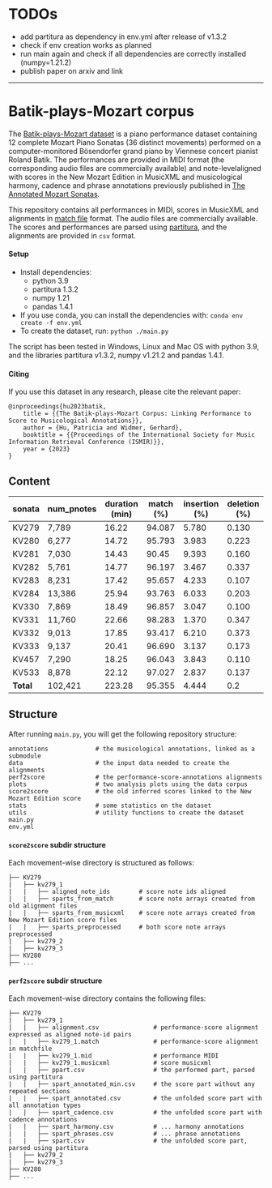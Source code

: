 # TODOs
- add partitura as dependency in env.yml after release of v1.3.2
- check if env creation works as planned
- run main again and check if all dependencies are correctly installed (numpy=1.21.2)
- publish paper on arxiv and link

--- 

# Batik-plays-Mozart corpus

The [Batik-plays-Mozart dataset](link) is a piano performance dataset containing 12 complete Mozart Piano Sonatas (36 distinct movements) performed on a computer-monitored Bösendorfer grand piano by Viennese concert pianist Roland Batik. The performances are provided in MIDI format (the corresponding audio files are commercially available) and note-levelaligned with scores in the New Mozart Edition in MusicXML and musicological harmony, cadence and phrase annotations previously published in [The Annotated Mozart Sonatas](https://transactions.ismir.net/articles/10.5334/tismir.63). 

This repository contains all performances in MIDI, scores in MusicXML and alignments in [match file](https://arxiv.org/abs/2206.01104) format. The audio files are commercially available. The scores and performances are parsed using [partitura](https://github.com/CPJKU/partitura/), and the alignments are provided in `csv` format.

#### Setup
- Install dependencies:
  - python 3.9
  - partitura 1.3.2
  - numpy 1.21
  - pandas 1.4.1
- If you use conda, you can install the dependencies with: `conda env create -f env.yml`
- To create the dataset, run: `python ./main.py`

The script has been tested in Windows, Linux and Mac OS with python 3.9, and the libraries partitura v1.3.2, numpy v1.21.2 and pandas 1.4.1.

#### Citing
If you use this dataset in any research, please cite the relevant paper:

```
@inproceedings{hu2023batik,
    title = {{The Batik-plays-Mozart Corpus: Linking Performance to Score to Musicological Annotations}},
    author = {Hu, Patricia and Widmer, Gerhard},
    booktitle = {{Proceedings of the International Society for Music Information Retrieval Conference (ISMIR)}},
    year = {2023}
}
```


## Content

| sonata | num_pnotes | duration (min) | match (%) | insertion (%) | deletion (%) |
|--------|------------|----------------|-----------|---------------|--------------| 
| KV279  |    7,789   |     16.22      |  94.087   |     5.780     |    0.130     |
| KV280  |    6,277   |     14.72      |  95.793   |     3.983     |    0.223     |
| KV281  |    7,030   |     14.43      |  90.45    |     9.393     |    0.160     |
| KV282  |    5,761   |     14.77      |  96.197   |     3.467     |    0.337     |
| KV283  |    8,231   |     17.42      |  95.657   |     4.233     |    0.107     |
| KV284  |   13,386   |     25.94      |  93.763   |     6.033     |    0.203     |
| KV330  |    7,869   |     18.49      |  96.857   |     3.047     |    0.100     |
| KV331  |   11,760   |     22.66      |  98.283   |     1.370     |    0.347     |
| KV332  |    9,013   |     17.85      |  93.417   |     6.210     |    0.373     |
| KV333  |    9,137   |     20.41      |  96.690   |     3.137     |    0.173     |
| KV457  |    7,290   |     18.25      |  96.043   |     3.843     |    0.110     |
| KV533  |    8,878   |     22.12      |  97.027   |     2.837     |    0.137     |
| **Total**  |  102,421   |    223.28      |  95.355   |     4.444     |    0.2       |



## Structure

After running `main.py`, you will get the following repository structure:

```
annotations             # the musicological annotations, linked as a submodule
data                    # the input data needed to create the alignments
perf2score              # the performance-score-annotations alignments
plots                   # two analysis plots using the data corpus 
score2score             # the old inferred scores linked to the New Mozart Edition score
stats                   # some statistics on the dataset
utils                   # utility functions to create the dataset
main.py
env.yml
```

#### `score2score` subdir structure
Each movement-wise directory is structured as follows:
```
├── KV279
|   ├── kv279_1
|   |   ├── aligned_note_ids        # score note ids aligned
|   |   ├── sparts_from_match       # score note arrays created from old alignment files
|   |   ├── sparts_from_musicxml    # score note arrays created from New Mozart Edition score files
|   |   ├── sparts_preprocessed     # both score note arrays preprocessed
|   ├── kv279_2
|   ├── kv279_3
├── KV280
├── ...
```

#### `perf2score` subdir structure
Each movement-wise directory contains the following files:
```
├── KV279
|   ├── kv279_1
|   |   ├── alignment.csv               # performance-score alignment expressed as aligned note-id pairs
|   |   ├── kv279_1.match               # performance-score alignment in matchfile
|   |   ├── kv279_1.mid                 # performance MIDI
|   |   ├── kv279_1.musicxml            # score musicxml
|   |   ├── ppart.csv                   # the performed part, parsed using partitura
|   |   ├── spart_annotated_min.csv     # the score part without any repeated sections
|   |   ├── spart_annotated.csv         # the unfolded score part with all annotation types
|   |   ├── spart_cadence.csv           # the unfolded score part with cadence annotations
|   |   ├── spart_harmony.csv           # ... harmony annotations
|   |   ├── spart_phrases.csv           # ... phrase annotations
|   |   ├── spart.csv                   # the unfolded score part, parsed using partitura
|   ├── kv279_2
|   ├── kv279_3
├── KV280
├── ...
```
